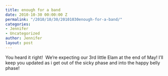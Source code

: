 ```yaml
---
title: enough for a band
date: 2010-10-30 00:00:00 Z
permalink: "/2010/10/30/20101030enough-for-a-band/"
categories:
- Jennifer
- Uncategorized
author: Jennifer
layout: post
---
```


You heard it right!  We&#8217;re expecting our 3rd little Elam at the end of May! I&#8217;ll keep you updated as i get out of the sicky phase and into the happy belly phase!

<a rel="attachment wp-att-914" href="/teamelam/assets/images/enough-for-a-band/1288445786000-missing.jpg" /></a>
